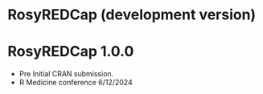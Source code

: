 # RosyREDCap (development version)

# RosyREDCap 1.0.0

* Pre Initial CRAN submission.
* R Medicine conference 6/12/2024
